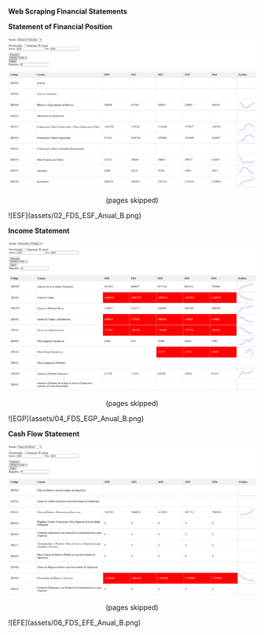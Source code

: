 **Web Scraping Financial Statements**


**Statement of Financial Position**

![ESF](assets/01_FDS_ESF_Anual_A.png)
<p align="center">(pages skipped)</p>
![ESF](assets/02_FDS_ESF_Anual_B.png)

**Income Statement**

![EGP](assets/03_FDS_EGP_Anual_A.png)
<p align="center">(pages skipped)</p>
![EGP](assets/04_FDS_EGP_Anual_B.png)

**Cash Flow Statement**

![EFE](assets/05_FDS_EFE_Anual_A.png)
<p align="center">(pages skipped)</p>
![EFE](assets/06_FDS_EFE_Anual_B.png)